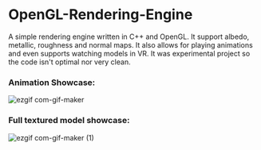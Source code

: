 # OpenGL-Rendering-Engine
A simple rendering engine written in C++ and OpenGL. It support albedo, metallic, roughness and normal maps. It also allows for playing animations and even supports watching models in VR.
It was experimental project so the code isn't optimal nor very clean.

### Animation Showcase:

![ezgif com-gif-maker](https://user-images.githubusercontent.com/21182768/157209874-74072228-586e-4e7a-99f3-b1278c2eccb8.gif)

### Full textured model showcase:

![ezgif com-gif-maker (1)](https://user-images.githubusercontent.com/21182768/157209887-1e4cd2ee-825c-45d6-bb20-339486e44e77.gif)

